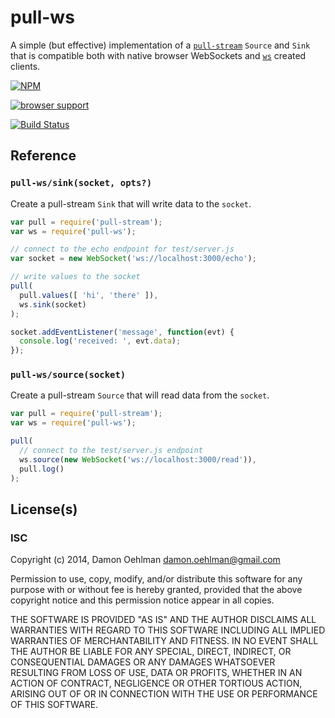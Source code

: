 # pull-ws

A simple (but effective) implementation of a
[`pull-stream`](https://github.com/dominictarr/pull-stream) `Source` and `Sink`
that is compatible both with native browser WebSockets and
[`ws`](https://github.com/einaros/ws) created clients.


[![NPM](https://nodei.co/npm/pull-ws.png)](https://nodei.co/npm/pull-ws/)


[![browser support](https://ci.testling.com/DamonOehlman/pull-ws.png)](https://ci.testling.com/DamonOehlman/pull-ws)

[![Build Status](https://img.shields.io/travis/DamonOehlman/pull-ws.svg?branch=master)](https://travis-ci.org/DamonOehlman/pull-ws) 

## Reference

### `pull-ws/sink(socket, opts?)`

Create a pull-stream `Sink` that will write data to the `socket`.

```js
var pull = require('pull-stream');
var ws = require('pull-ws');

// connect to the echo endpoint for test/server.js
var socket = new WebSocket('ws://localhost:3000/echo');

// write values to the socket
pull(
  pull.values([ 'hi', 'there' ]),
  ws.sink(socket)
);

socket.addEventListener('message', function(evt) {
  console.log('received: ', evt.data);
});

```

### `pull-ws/source(socket)`

Create a pull-stream `Source` that will read data from the `socket`.

```js
var pull = require('pull-stream');
var ws = require('pull-ws');

pull(
  // connect to the test/server.js endpoint
  ws.source(new WebSocket('ws://localhost:3000/read')),
  pull.log()
);

```

## License(s)

### ISC

Copyright (c) 2014, Damon Oehlman <damon.oehlman@gmail.com>

Permission to use, copy, modify, and/or distribute this software for any
purpose with or without fee is hereby granted, provided that the above
copyright notice and this permission notice appear in all copies.

THE SOFTWARE IS PROVIDED "AS IS" AND THE AUTHOR DISCLAIMS ALL WARRANTIES WITH
REGARD TO THIS SOFTWARE INCLUDING ALL IMPLIED WARRANTIES OF MERCHANTABILITY
AND FITNESS. IN NO EVENT SHALL THE AUTHOR BE LIABLE FOR ANY SPECIAL, DIRECT,
INDIRECT, OR CONSEQUENTIAL DAMAGES OR ANY DAMAGES WHATSOEVER RESULTING FROM
LOSS OF USE, DATA OR PROFITS, WHETHER IN AN ACTION OF CONTRACT, NEGLIGENCE OR
OTHER TORTIOUS ACTION, ARISING OUT OF OR IN CONNECTION WITH THE USE OR
PERFORMANCE OF THIS SOFTWARE.
